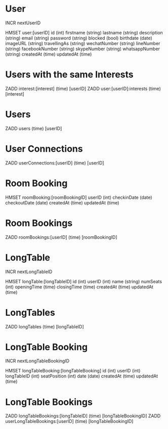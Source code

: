 # User
INCR nextUserID

HMSET user:[userID]
    id              (int)
    firstname       (string)
    lastname        (string)
    description     (string)
    email           (string)
    password        (string)
    blocked         (bool)
    birthdate       (date)
    imageURL        (string)
    travellingAs    (string)
    wechatNumber    (string)
    lineNumber      (string)
    facebookNumber  (string)
    skypeNumber     (string)
    whatsappNumber  (string)
    createdAt       (time)
    updatedAt       (time)

# Users with the same Interests
ZADD interest:[interest] (time) [userID]
ZADD user:[userID]:interests (time) [interest]

# Users
ZADD users (time) [userID]

# User Connections
ZADD userConnections:[userID] (time) [userID]

# Room Booking
HMSET roomBooking:[roomBookingID]
    userID         (int)
    checkinDate    (date)
    checkoutDate   (date)
    createdAt      (time)
    updatedAt      (time)

# Room Bookings
ZADD roomBookings:[userID] (time) [roomBookingID]

# LongTable
INCR nextLongTableID

HMSET longTable:[longTableID]
    id           (int)
    userID       (int)
    name         (string)
    numSeats     (int)
    openingTime  (time)
    closingTime  (time)
    createdAt    (time)
    updatedAt    (time)

# LongTables
ZADD longTables (time) [longTableID]

# LongTable Booking
INCR nextLongTableBookingID

HMSET longTableBooking:[longTableBooking]
    id           (int)
    userID       (int)
    longTableID  (int)
    seatPosition (int)
    date         (date)
    createdAt    (time)
    updatedAt    (time)

# LongTable Bookings
ZADD longTableBookings:[longTableID] (time) [longTableBookingID]
ZADD userLongTableBookings:[userID] (time) [longTableBookingID]

